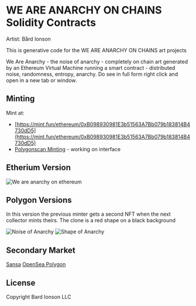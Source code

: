 # WE ARE ANARCHY ON CHAINS Solidity Contracts

Artist: Bård Ionson

This is generative code for the WE ARE ANARCHY ON CHAINS art projects

We Are Anarchy - the noise of anarchy - completely on chain art generated by an Ethereum Virtual Machine running a smart contract - distributed noise, randomness, entropy, anarchy. Do see in full form right click and open in a new tab or window.

## Minting
Mint at:

- [https://mint.fun/ethereum/0xB098930981E3b51563A7Bb079b183814B4730dD5](https://mint.fun/ethereum/0xB098930981E3b51563A7Bb079b183814B4730dD5)
- [Polygonscan Minting](https://polygonscan.com/address/0x6d9eeb379e432c12fe44d7391ebbce0e824cdba1#writeContract) - working on interface

## Etherium Version
![We are anarchy on ethereum](https://openseauserdata.com/files/ddd4cc445c575fc4401c4b1971185d3d.svg)

## Polygon Versions

In this version the previous minter gets a second NFT when the next collector mints theirs. The clone is a red shape on a black background

![Noise of Anarchy](https://openseauserdata.com/files/605a4e0c260d53ef4f497e00437310fb.svg)
![Shape of Anarchy](https://openseauserdata.com/files/1012005281b262e89fb29eb6ccd31512.svg)

## Secondary Market

[Sansa](https://sansa.xyz/collections/644916b6407463759eeaf86c)
[OpenSea Polygon](https://opensea.io/collection/we-are-anarchy-on-chain-polygon)

## License

Copyright Bard Ionson LLC
